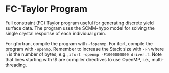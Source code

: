 # FC-Taylor Program

Full constraint (FC) Taylor program useful for generating discrete yield surface data. The program uses the SCMM-hypo model for solving the single crystal response of each individual grain.

For gfortran, compile the program with `-fopenmp`. For ifort, compile the program with `-openmp`. Remember to increase the Stack size with `-Fn` where `n` is the number of bytes, e.g., `ifort -openmp -F1000000000 driver.f`. Note that lines starting with !$ are compiler directives to use OpenMP, i.e., multi-threading.
